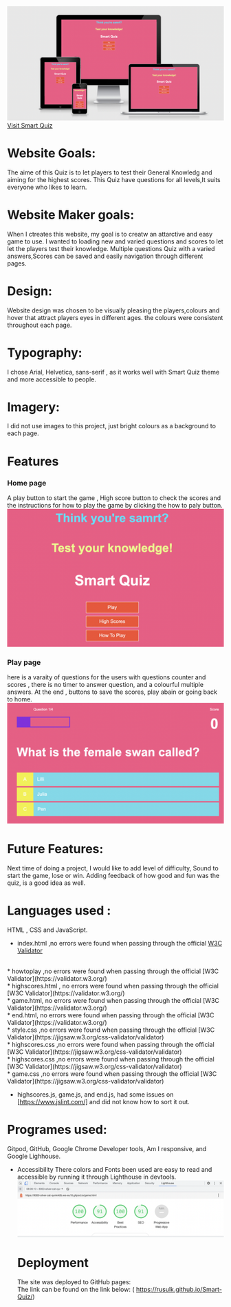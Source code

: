 ![amiresponsive-img](/assets/imges/amiresponsive-img.png)
<br>
[Visit Smart Quiz]()<br>
# Website Goals:
The aime of this Quiz is to let players to test their General Knowledg and aiming for the highest scores.
This Quiz have questions for all levels,It suits everyone who likes to learn.
# Website Maker goals:
When I ctreates this website, my goal is to creatw an attarctive and easy game to use.
I wanted to loading new and varied questions and scores to let let the players test their knowledge.
Multiple questions Quiz with a varied answers,Scores can be saved and easily navigation through different pages.
# Design:
Website design was chosen to be visually pleasing the players,colours and hover that attract players eyes in different ages. the colours were consistent throughout each page.
# Typography:
I chose Arial, Helvetica, sans-serif , as it works well with Smart Quiz theme and more accessible to people.
# Imagery:
I did not use images to this project, just bright colours as a background to each page.
# Features
### Home page
A play button to start the game , High score button to check the scores and the instructions for how to play the game by clicking the how to paly button.
![Home-Page](/assets/imges/home-page.png)
### Play page 
here is a varaity of questions for the users with questions counter and scores , there is no timer to answer question, and a colourful multiple answers.
At the end , buttons to save the scores, play abain or going back to home.
![Play-Page](/assets/imges/Play-Page.png)
# Future Features:
Next time of doing a project, I would like to add level of difficulty, Sound to start the game, lose or win.
Adding feedback of how good and fun was the quiz, is a good idea as well.
# Languages used :
HTML , CSS and JavaScript.
*  index.html ,no errors were found when passing through the official [W3C Validator](https://validator.w3.org/)
<br>
* howtoplay ,no errors were found when passing through the official [W3C Validator](https://validator.w3.org/)
<br>
* highscores.html , no errors were found when passing through the official [W3C Validator](https://validator.w3.org/)
<br>
* game.html, no errors were found when passing through the official [W3C Validator](https://validator.w3.org/)
<br>
* end.html, no errors were found when passing through the official [W3C Validator](https://validator.w3.org/)
<br>
* style.css ,no errors were found when passing through the official [W3C Validator](https://jigsaw.w3.org/css-validator/validator)
<br>
* highscores.css ,no errors were found when passing through the official [W3C Validator](https://jigsaw.w3.org/css-validator/validator)
<br>
* highscores.css ,no errors were found when passing through the official [W3C Validator](https://jigsaw.w3.org/css-validator/validator)
<br>
* game.css ,no errors were found when passing through the official [W3C Validator](https://jigsaw.w3.org/css-validator/validator)

* highscores.js, game.js, and end.js, had some issues on [https://www.jslint.com/] and did not know how to sort it out.
# Programes used:
Gitpod, GitHub, Google Chrome Developer tools, Am I responsive, and Google Lighhouse.
* Accessibility
  There colors and Fonts been used are easy to read and accessible by running it through Lighthouse in devtools.
  ![accissibility-img](/assets/imges/accessebility.png)
  # Deployment
  The site was deployed to GitHub pages:
  <br>
  The link can be found on the link below:
  ( https://rusulk.github.io/Smart-Quiz/)






